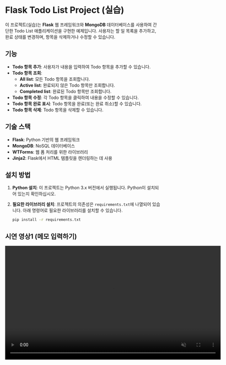 # Flask Todo List Project (실습)

이 프로젝트(실습)는 **Flask** 웹 프레임워크와 **MongoDB** 데이터베이스를 사용하여 간단한 Todo List 애플리케이션을 구현한 예제입니다. 
사용자는 할 일 목록을 추가하고, 완료 상태를 변경하며, 항목을 삭제하거나 수정할 수 있습니다.

## 기능

- **Todo 항목 추가**: 사용자가 내용을 입력하여 Todo 항목을 추가할 수 있습니다.
- **Todo 항목 조회**:
  - **All list**: 모든 Todo 항목을 조회합니다.
  - **Active list**: 완료되지 않은 Todo 항목만 조회합니다.
  - **Completed list**: 완료된 Todo 항목만 조회합니다.
- **Todo 항목 수정**: 각 Todo 항목을 클릭하여 내용을 수정할 수 있습니다.
- **Todo 항목 완료 표시**: Todo 항목을 완료(또는 완료 취소)할 수 있습니다.
- **Todo 항목 삭제**: Todo 항목을 삭제할 수 있습니다.

## 기술 스택

- **Flask**: Python 기반의 웹 프레임워크
- **MongoDB**: NoSQL 데이터베이스
- **WTForms**: 웹 폼 처리를 위한 라이브러리
- **Jinja2**: Flask에서 HTML 템플릿을 렌더링하는 데 사용

## 설치 방법

1. **Python 설치**: 이 프로젝트는 Python 3.x 버전에서 실행됩니다. Python이 설치되어 있는지 확인하십시오.

2. **필요한 라이브러리 설치**:
   프로젝트의 의존성은 `requirements.txt`에 나열되어 있습니다. 아래 명령어로 필요한 라이브러리를 설치할 수 있습니다.

   ```bash
   pip install -r requirements.txt

## 시연 영상1 (메모 입력하기)
<video src="https://github.com/user-attachments/assets/e6562829-1785-456b-accc-156fd6b521b1" width="700" height="370" autoplay muted>

## 시연 영상2 (메모 수정 및 삭제하기)
<video src="https://github.com/user-attachments/assets/08188fa2-c841-4c43-8539-e027d008f61b" width="700" height="370" autoplay muted>

